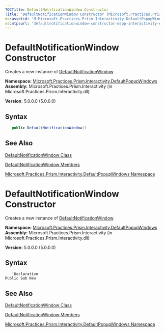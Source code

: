 ```yaml
---
TOCTitle: DefaultNotificationWindow Constructor
Title: 'DefaultNotificationWindow Constructor (Microsoft.Practices.Prism.Interactivity.DefaultPopupWindows)'
ms:assetid: 'M:Microsoft.Practices.Prism.Interactivity.DefaultPopupWindows.DefaultNotificationWindow.\#ctor'
ms:mtpsurl: 'defaultnotificationwindow-constructor-mspp-interactivity-defaultpopupwindows.md'
---
```



# DefaultNotificationWindow Constructor

Creates a new instance of [DefaultNotificationWindow](https://msdn.microsoft.com/library/microsoft.practices.prism.interactivity.defaultpopupwindows.defaultnotificationwindow)

**Namespace:** [Microsoft.Practices.Prism.Interactivity.DefaultPopupWindows](https://msdn.microsoft.com/library/microsoft.practices.prism.interactivity.defaultpopupwindows)
**Assembly:** Microsoft.Practices.Prism.Interactivity (in Microsoft.Practices.Prism.Interactivity.dll)

**Version:** 5.0.0.0 (5.0.0.0)

## Syntax

```C#
   public DefaultNotificationWindow() 
```

## See Also

[DefaultNotificationWindow Class](https://msdn.microsoft.com/library/microsoft.practices.prism.interactivity.defaultpopupwindows.defaultnotificationwindow)

[DefaultNotificationWindow Members](/patterns-practices/reference/defaultnotificationwindow-members-mspp-interactivity-defaultpopupwindows)

[Microsoft.Practices.Prism.Interactivity.DefaultPopupWindows Namespace](https://msdn.microsoft.com/library/microsoft.practices.prism.interactivity.defaultpopupwindows)


# DefaultNotificationWindow Constructor

Creates a new instance of [DefaultNotificationWindow](https://msdn.microsoft.com/library/microsoft.practices.prism.interactivity.defaultpopupwindows.defaultnotificationwindow)

**Namespace:** [Microsoft.Practices.Prism.Interactivity.DefaultPopupWindows](https://msdn.microsoft.com/library/microsoft.practices.prism.interactivity.defaultpopupwindows)
**Assembly:** Microsoft.Practices.Prism.Interactivity (in Microsoft.Practices.Prism.Interactivity.dll)

**Version:** 5.0.0.0 (5.0.0.0)

## Syntax

```VB
   'Declaration
Public Sub New
```

## See Also

[DefaultNotificationWindow Class](https://msdn.microsoft.com/library/microsoft.practices.prism.interactivity.defaultpopupwindows.defaultnotificationwindow)

[DefaultNotificationWindow Members](/patterns-practices/reference/defaultnotificationwindow-members-mspp-interactivity-defaultpopupwindows)

[Microsoft.Practices.Prism.Interactivity.DefaultPopupWindows Namespace](https://msdn.microsoft.com/library/microsoft.practices.prism.interactivity.defaultpopupwindows)